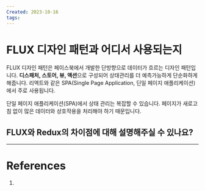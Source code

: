 ```yaml
---
Created: 2023-10-16
tags:
---
```

# FLUX 디자인 패턴과 어디서 사용되는지
FLUX 디자인 패턴은 페이스북에서 개발한 단방향으로 데이터가 흐르는 디자인 패턴입니다. **디스패처, 스토어, 뷰, 액션**으로 구성되어 상태관리를 더 예측가능하게 단순화하게 해줍니다. 리액트와 같은 SPA(Single Page Application, 딘일 페이지 애플리케이션) 에서 주로 사용됩니다.


단일 페이지 애플리케이션(SPA)에서 상태 관리는 복잡할 수 있습니다. 페이지가 새로고침 없이 많은 데이터와 상호작용을 처리해야 하기 때문입니다.


## FLUX와 Redux의 차이점에 대해 설명해주실 수 있나요?


---
# References
1. 